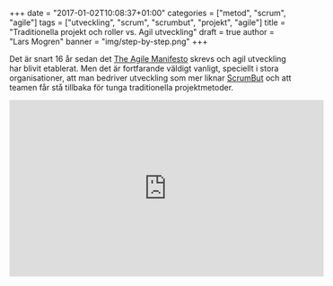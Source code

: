 +++
date = "2017-01-02T10:08:37+01:00"
categories = ["metod", "scrum", "agile"]
tags = ["utveckling", "scrum", "scrumbut", "projekt", "agile"]
title = "Traditionella projekt och roller vs. Agil utveckling"
draft = true
author = "Lars Mogren"
banner = "img/step-by-step.png"
+++

Det är snart 16 år sedan det [The Agile Manifesto](http://agilemanifesto.org/history.html)
skrevs och agil utveckling har blivit etablerat. Men det är fortfarande väldigt
vanligt, speciellt i stora organisationer, att man bedriver utveckling som mer
liknar [ScrumBut](https://www.scrum.org/scrumbut) och att teamen får stå tillbaka
för tunga traditionella projektmetoder.

<iframe width="560" height="315" src="https://www.youtube.com/embed/ucIqBXTXYJo" frameborder="0" allowfullscreen></iframe>
